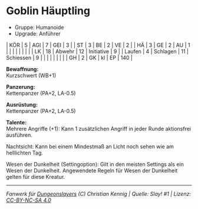 # Goblin Häuptling  
- Gruppe: Humanoide  
- Upgrade: Anführer  

| KÖR    | 5  | AGI      | 7  | GEI        | 3   |
| ST     | 3  | BE       | 2  | VE         | 2   |
| HÄ     | 3  | GE       | 2  | AU         | 1   |
|        |    |          |    |            |     |
| LK     | 18 | Abwehr   | 12 | Initiative | 9   |
| Laufen | 4  | Schlagen | 11 | Schiessen  | 9   |
|        |    |          |    |            |     |
| GH     | 2  | GK       | kl | EP         | 140 |


**Bewaffnung:**  
Kurzschwert (WB+1)

**Panzerung:**  
Kettenpanzer (PA+2, LA-0.5)

**Ausrüstung:**  
Kettenpanzer (PA+2, LA-0.5)

**Talente:**  
Mehrere Angriffe (+1): Kann 1 zusätzlichen Angriff in jeder Runde aktionsfrei ausführen.

Nachtsicht: Kann bei einem Mindestmaß an Licht noch sehen wie am helllichten Tag.

Wesen der Dunkelheit (Settingoption): Gilt in den meisten Settings als ein Wesen der Dunkelheit. Angewendete Regeln für Wesen der Dunkelheit gelten für diese Kreatur.





___
*Fanwerk für [Dungeonslayers](https://www.dungeonslayers.net/) (C) Christian Kennig | Quelle: Slay! #1 | Lizenz: [CC-BY-NC-SA 4.0](https://creativecommons.org/licenses/by-nc-sa/4.0/deed.de)*
